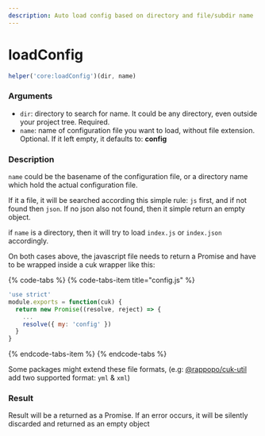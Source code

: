 ```yaml
---
description: Auto load config based on directory and file/subdir name
---
```


# loadConfig

```javascript
helper('core:loadConfig')(dir, name)
```

### Arguments

* `dir`: directory to search for name. It could be any directory, even outside your project tree. Required.
* `name`: name of configuration file you want to load, without file extension. Optional. If it left empty, it defaults to: **config**

### Description

`name` could be the basename of the configuration file, or a directory name which hold the actual configuration file.

If it a file, it will be searched according this simple rule: `js` first, and if not found then `json`. If no json also not found, then it simple return an empty object.

if `name` is a directory, then it will try to load `index.js` or `index.json` accordingly.

On both cases above, the javascript file needs to return a Promise and have to be wrapped inside a cuk wrapper like this:

{% code-tabs %}
{% code-tabs-item title="config.js" %}
```javascript
'use strict'
module.exports = function(cuk) {
  return new Promise((resolve, reject) => {
    ... 
    resolve({ my: 'config' })
  }
}
```
{% endcode-tabs-item %}
{% endcode-tabs %}

Some packages might extend these file formats, \(e.g: [@rappopo/cuk-util](../../../extra/util.md) add two supported format: `yml` & `xml`\)

### Result

Result will be a returned as a Promise. If an error occurs, it will be silently discarded and returned as an empty object



